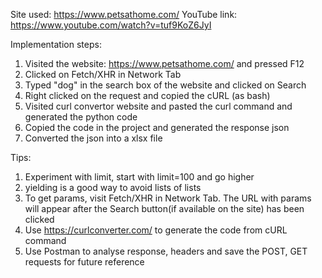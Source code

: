 Site used: https://www.petsathome.com/
YouTube link: https://www.youtube.com/watch?v=tuf9KoZ6JyI

Implementation steps:
1) Visited the website: https://www.petsathome.com/ and pressed F12
2) Clicked on Fetch/XHR in Network Tab
3) Typed "dog" in the search box of the website and clicked on Search
4) Right clicked on the request and copied the cURL (as bash)
5) Visited curl convertor website and pasted the curl command and generated the python code
6) Copied the code in the project and generated the response json
7) Converted the json into a xlsx file

Tips:
1) Experiment with limit, start with limit=100 and go higher
2) yielding is a good way to avoid lists of lists
3) To get params, visit Fetch/XHR in Network Tab. The URL with params will appear after the Search button(if available on the site) has been clicked
4) Use https://curlconverter.com/ to generate the code from cURL command
5) Use Postman to analyse response, headers and save the POST, GET requests for future reference

